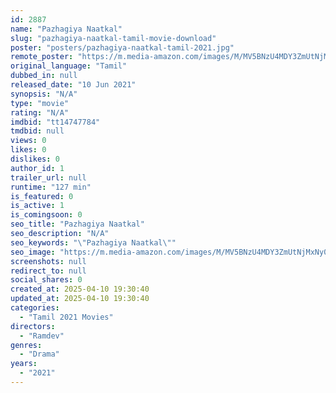 ```yaml
---
id: 2887
name: "Pazhagiya Naatkal"
slug: "pazhagiya-naatkal-tamil-movie-download"
poster: "posters/pazhagiya-naatkal-tamil-2021.jpg"
remote_poster: "https://m.media-amazon.com/images/M/MV5BNzU4MDY3ZmUtNjMxNy00NzUxLTk5MjctYWNmMmQzOGE2NzM1XkEyXkFqcGdeQXVyMzAzMzkzNTU@._V1_SX300.jpg"
original_language: "Tamil"
dubbed_in: null
released_date: "10 Jun 2021"
synopsis: "N/A"
type: "movie"
rating: "N/A"
imdbid: "tt14747784"
tmdbid: null
views: 0
likes: 0
dislikes: 0
author_id: 1
trailer_url: null
runtime: "127 min"
is_featured: 0
is_active: 1
is_comingsoon: 0
seo_title: "Pazhagiya Naatkal"
seo_description: "N/A"
seo_keywords: "\"Pazhagiya Naatkal\""
seo_image: "https://m.media-amazon.com/images/M/MV5BNzU4MDY3ZmUtNjMxNy00NzUxLTk5MjctYWNmMmQzOGE2NzM1XkEyXkFqcGdeQXVyMzAzMzkzNTU@._V1_SX300.jpg"
screenshots: null
redirect_to: null
social_shares: 0
created_at: 2025-04-10 19:30:40
updated_at: 2025-04-10 19:30:40
categories:
  - "Tamil 2021 Movies"
directors:
  - "Ramdev"
genres:
  - "Drama"
years:
  - "2021"
---
```

